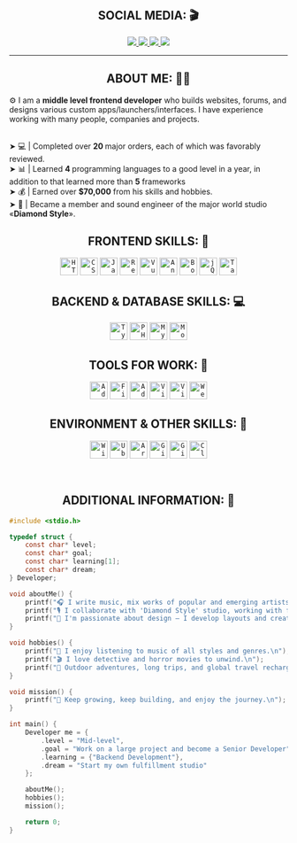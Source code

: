 <h2 align="center"> SOCIAL MEDIA: 🎬</h1>
  <p align="center">
    <a href="https://github.com/fckgextreme">
      <img src="https://img.shields.io/badge/github-%23121011.svg?style=for-the-badge&logo=github&logoColor=white">
    </a>
    </a>
    <a href="https://t.me/betrayedhimself">
      <img src="https://img.shields.io/badge/Telegram-2CA5E0?style=for-the-badge&logo=telegram&logoColor=white">
    </a>
    </a>
    <a href="https://www.youtube.com/@fckgextreme">
      <img src="https://img.shields.io/badge/YouTube-%23FF0000.svg?style=for-the-badge&logo=YouTube&logoColor=white">
    </a>
    <a href="https://steamcommunity.com/id/fckgextreme/">
      <img src="https://img.shields.io/badge/steam-%23000000.svg?style=for-the-badge&logo=steam&logoColor=white">
    </a>
  </p>
</h1>
<hr>

<h2 align="center"> ABOUT ME: 👨‍💻 </h2>

⚙️ I am a <b>middle level frontend developer</b> who builds websites, forums, and designs various custom
apps/launchers/interfaces. I have experience working with many people, companies and projects.

<br>➤ 💻 | Completed over <b>20 </b>major orders, each of which was favorably reviewed.
<br>➤ 📊  | Learned <b>4 </b>programming languages to a good level in a year, in addition to that learned more than <b>5</b> frameworks
<br>➤ 💰 | Earned over <b>$70,000</b> from his skills and hobbies.
<br>➤ 🎸 | Became a member and sound engineer of the major world studio «<b>Diamond Style</b>».

<h2 align="center"> FRONTEND SKILLS: 🎨</h1>
<p align="center">
  <code><a href="https://html.spec.whatwg.org/multipage/"><img alt="HTML5" title="HTML5" src="https://img.shields.io/badge/html5-%23E34F26.svg?style=for-the-badge&logo=html5&logoColor=white" height="32"></a></code>
  <code><a href="https://drafts.csswg.org/"><img alt="CSS3" title="CSS3" src="https://img.shields.io/badge/css3-%231572B6.svg?style=for-the-badge&logo=css3&logoColor=white" height="32"></a></code>
  <code><a href="https://ecma-international.org/publications-and-standards/standards/ecma-262/"><img alt="JavaScript" title="JavaScript" src="https://img.shields.io/badge/javascript-%23323330.svg?style=for-the-badge&logo=javascript&logoColor=%23F7DF1E" height="32"></a></code>
  <code><a href="https://react.dev/"><img alt="React" title="React" src="https://img.shields.io/badge/react-%2320232a.svg?style=for-the-badge&logo=react&logoColor=%2361DAFB" height="32"></a></code>
  <code><a href="https://vuejs.org/"><img alt="Vue.js" title="Vue.js" src="https://img.shields.io/badge/vuejs-%2335495e.svg?style=for-the-badge&logo=vuedotjs&logoColor=%234FC08D" height="32"></a></code>
  <code><a href="https://angular.dev/"><img alt="Angular" title="Angular" src="https://img.shields.io/badge/angular-%23DD0031.svg?style=for-the-badge&logo=angular&logoColor=white" height="32"></a></code>
    <code><a href="https://getbootstrap.com/"><img alt="Bootstrap" title="Bootstrap" src="https://img.shields.io/badge/bootstrap-%238511FA.svg?style=for-the-badge&logo=bootstrap&logoColor=white" height="32"></a></code>
    <code><a href="https://jquery.com/"><img alt="jQuery" title="jQuery" src="https://img.shields.io/badge/jquery-%230769AD.svg?style=for-the-badge&logo=jquery&logoColor=white" height="32"></a></code>
    <code><a href="https://tailwindcss.com/"><img alt="Tailwind CSS" title="Tailwind CSS" src="https://img.shields.io/badge/tailwindcss-%2338B2AC.svg?style=for-the-badge&logo=tailwind-css&logoColor=white" height="32"></a></code>
</p>


<h2 align="center"> BACKEND & DATABASE SKILLS: 💻</h1>
<p align="center">
  <code><a href="https://www.typescriptlang.org/"><img alt="TypeScript" title="TypeScript" src="https://img.shields.io/badge/typescript-%23007ACC.svg?style=for-the-badge&logo=typescript&logoColor=white" height="32"></a></code>
  <code><a href="https://www.php.net/"><img alt="PHP" title="PHP" src="https://img.shields.io/badge/php-%23777BB4.svg?style=for-the-badge&logo=php&logoColor=white" height="32"></a></code>
    <code><a href="https://www.mysql.com/"><img alt="MySQL" title="MySQL" src="https://img.shields.io/badge/mysql-4479A1.svg?style=for-the-badge&logo=mysql&logoColor=white" height="32"></a></code>
      <code><a href="https://www.mongodb.com/"><img alt="MongoDB" title="MongoDB" src="https://img.shields.io/badge/MongoDB-%234ea94b.svg?style=for-the-badge&logo=mongodb&logoColor=white" height="32"></a></code>
</p>

<h2 align="center"> TOOLS FOR WORK: 🔧</h1>
<p align="center">
  <code><a href="https://www.adobe.com/ru/products/photoshop.html"><img alt="Adobe Photoshop" title="Adobe Photoshop" src="https://img.shields.io/badge/adobe%20photoshop-%2331A8FF.svg?style=for-the-badge&logo=adobe%20photoshop&logoColor=white" height="32"></a></code>
  <code><a href="https://www.figma.com/"><img alt="Figma" title="Figma" src="https://img.shields.io/badge/figma-%23F24E1E.svg?style=for-the-badge&logo=figma&logoColor=white" height="32"></a></code>
  <code><a href="https://www.adobe.com/products/illustrator.html"><img alt="Adobe Illustrator" title="Adobe Illustrator" src="https://img.shields.io/badge/adobe%20illustrator-%23FF9A00.svg?style=for-the-badge&logo=adobe%20illustrator&logoColor=white" height="32"></a></code>
  <code><a href="https://code.visualstudio.com/"><img alt="Visual Code" title="Visual Code" src="https://img.shields.io/badge/Visual%20Studio%20Code-0078d7.svg?style=for-the-badge&logo=visual-studio-code&logoColor=white" height="32"></a></code>
  <code><a href="https://visualstudio.microsoft.com/ru/"><img alt="Visual Studio" title="Visual Studio" src="https://img.shields.io/badge/Visual%20Studio-5C2D91.svg?style=for-the-badge&logo=visual-studio&logoColor=white" height="32"></a></code>
  <code><a href="https://www.jetbrains.com/ru-ru/webstorm/"><img alt="WebStorm" title="WebStorm" src="https://img.shields.io/badge/webstorm-143?style=for-the-badge&logo=webstorm&logoColor=white&color=black" height="32"></a></code>
</p>

<h2 align="center"> ENVIRONMENT & OTHER SKILLS: 📂</h1>
<p align="center">
    <code><a href="https://www.microsoft.com/ru-ru/software-download/windows11"><img alt="Windows 11" title="Windows 11" src="https://img.shields.io/badge/Windows%2011-%230079d5.svg?style=for-the-badge&logo=Windows%2011&logoColor=white" height="32"></a></code>
    <code><a href="https://ubuntu.com/"><img alt="Ubuntu" title="Ubuntu" src="https://img.shields.io/badge/Ubuntu-E95420?style=for-the-badge&logo=ubuntu&logoColor=white" height="32"></a></code>
    <code><a href="https://archlinux.org/"><img alt="Arch Linux" title="Arch Linux" src="https://img.shields.io/badge/Arch%20Linux-1793D1?logo=arch-linux&logoColor=fff&style=for-the-badge" height="32"></a></code>
    <code><a href="https://git-scm.com/"><img alt="Git" title="Git" src="https://img.shields.io/badge/git-%23F05033.svg?style=for-the-badge&logo=git&logoColor=white" height="32"></a></code>
    <code><a href="https://www.gitbook.com/"><img alt="Gitbook" title="Gitbook" src="https://img.shields.io/badge/GitBook-%23000000.svg?style=for-the-badge&logo=gitbook&logoColor=white" height="32"></a></code>
    <code><a href="https://www.cloudflare.com/"><img alt="Cloudflare" title="Cloudflare" src="https://img.shields.io/badge/Cloudflare-F38020?style=for-the-badge&logo=Cloudflare&logoColor=white" height="32"></a></code>
</p>
<br>

<h2 align="center"> ADDITIONAL INFORMATION: 📝</h1>

``` c
#include <stdio.h>

typedef struct {
    const char* level;
    const char* goal;
    const char* learning[1];
    const char* dream;
} Developer;

void aboutMe() {
    printf("🎧 I write music, mix works of popular and emerging artists.\n");
    printf("🎙️ I collaborate with 'Diamond Style' studio, working with famous musicians and producers.\n");
    printf("🎨 I'm passionate about design — I develop layouts and creative visuals.\n");
}

void hobbies() {
    printf("🎵 I enjoy listening to music of all styles and genres.\n");
    printf("🎬 I love detective and horror movies to unwind.\n");
    printf("🌄 Outdoor adventures, long trips, and global travel recharge and inspire me.\n");
}

void mission() {
    printf("🚀 Keep growing, keep building, and enjoy the journey.\n");
}

int main() {
    Developer me = {
        .level = "Mid-level",
        .goal = "Work on a large project and become a Senior Developer",
        .learning = {"Backend Development"},
        .dream = "Start my own fulfillment studio"
    };

    aboutMe();
    hobbies();
    mission();

    return 0;
}
